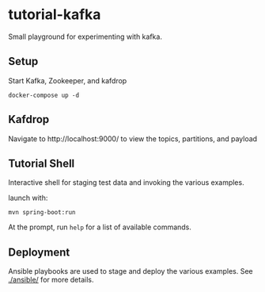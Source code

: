 # tutorial-kafka

Small playground for experimenting with kafka. 

## Setup

Start Kafka, Zookeeper, and kafdrop

    docker-compose up -d


## Kafdrop

Navigate to http://localhost:9000/ to view the topics, partitions, and payload

## Tutorial Shell

Interactive shell for staging test data and invoking the various examples. 

launch with:

    mvn spring-boot:run


At the prompt, run `help` for a list of available commands.

## Deployment

Ansible playbooks are used to stage and deploy the various examples. See [./ansible/](./ansible/) for more details.   

